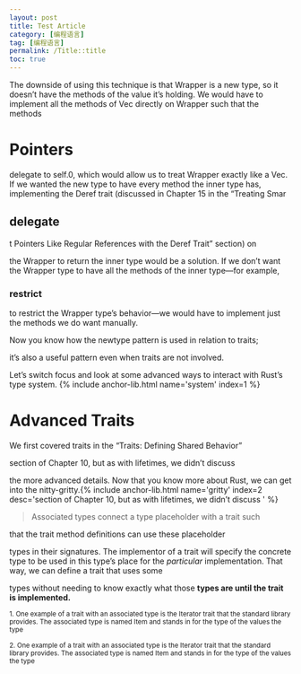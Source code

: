 ```yaml
---
layout: post
title: Test Article
category: [编程语言]
tag: [编程语言]
permalink: /Title::title
toc: true
---
```

The downside of using this technique is that Wrapper is a new type, so it doesn’t have the methods of the value it’s holding. We would have to implement all the methods of Vec<T> directly on Wrapper such that the methods

# Pointers
 delegate to self.0, which would allow us to treat Wrapper exactly like a Vec<T>. If we wanted the new type to have every method the inner type has, implementing the Deref trait (discussed in Chapter 15 in the “Treating Smar

## delegate
 t Pointers Like Regular References with the Deref Trait” section) on 
 
 the Wrapper to return the inner type would be a solution. If we don’t want the Wrapper type to have all the methods of the inner type—for example,

### restrict
  to restrict the Wrapper type’s behavior—we would have to implement just the methods we do want manually.

Now you know how the newtype pattern is used in relation to traits; 

it’s also a useful pattern even when traits are not involved.

Let’s switch focus and look at some advanced ways to interact with Rust’s type system.
{% include anchor-lib.html name='system' index=1 %}

# Advanced Traits
We first covered traits in the “Traits: Defining Shared Behavior” 

section of Chapter 10, but as with lifetimes, we didn’t discuss 

the more advanced details. Now that you know more about Rust, we can get into the nitty-gritty.{% include anchor-lib.html name='gritty' index=2 desc='section of Chapter 10, but as with lifetimes, we didn’t discuss ' %}

> Associated types connect a type placeholder with a trait such

 that the trait method definitions can use these placeholder
 
  types in their signatures. The implementor of a trait will specify the concrete type to be used in this type’s place for the *particular* implementation. That way, we can define a trait that uses some 
  
  types without needing to know exactly what those **types are until the trait is implemented.**

<sub><a name="system">1.</a>
One example of a trait with an associated type is the Iterator trait that the standard library provides. The associated type is named Item and stands in for the type of the values the type</sub>

<sub><a name="gritty">2.</a>
One example of a trait with an associated type is the Iterator trait that the standard library provides. The associated type is named Item and stands in for the type of the values the type</sub>